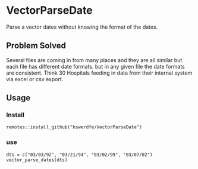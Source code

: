 # VectorParseDate
Parse a vector dates without knowing the format of the dates.


## Problem Solved

Several files are coming in from many places and they are all similar but each file has different date formats. but in any given file the date formats are consistent. Think 30 Hospitals feeding in data from their internal system via excel or csv export.

## Usage 
### Install
`remotes::install_github("hswerdfe/VectorParseDate")`
### use
```
dts = c("03/03/92", "03/21/94", "03/02/99", "03/07/02")
vector_parse_dates(dts)
```
